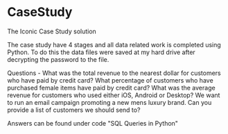 # CaseStudy
The Iconic Case Study solution

The case study have 4 stages and all data related work is completed using Python. To do this the data files were saved at my hard drive after decrypting the password to the file.

Questions - 
What was the total revenue to the nearest dollar for customers who have paid by credit card?
What percentage of customers who have purchased female items have paid by credit card?
What was the average revenue for customers who used either iOS, Android or Desktop?
We want to run an email campaign promoting a new mens luxury brand. Can you provide a list of customers we should send to?

Answers can be found under code "SQL Queries in Python"
